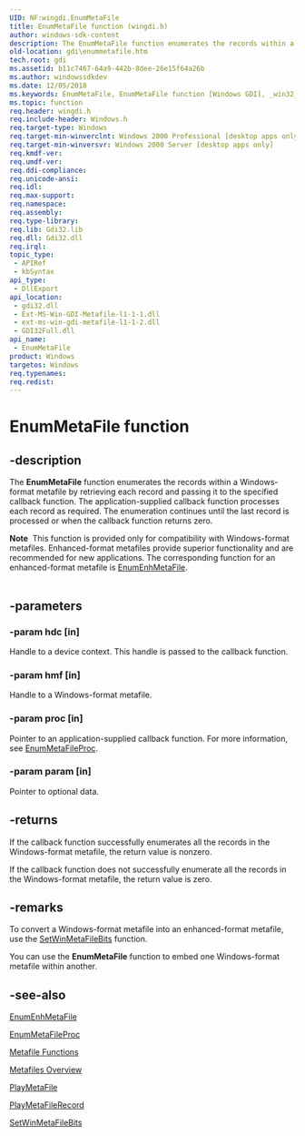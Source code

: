 ```yaml
---
UID: NF:wingdi.EnumMetaFile
title: EnumMetaFile function (wingdi.h)
author: windows-sdk-content
description: The EnumMetaFile function enumerates the records within a Windows-format metafile by retrieving each record and passing it to the specified callback function.
old-location: gdi\enummetafile.htm
tech.root: gdi
ms.assetid: b11c7467-64a9-442b-8dee-26e15f64a26b
ms.author: windowssdkdev
ms.date: 12/05/2018
ms.keywords: EnumMetaFile, EnumMetaFile function [Windows GDI], _win32_EnumMetaFile, gdi.enummetafile, wingdi/EnumMetaFile
ms.topic: function
req.header: wingdi.h
req.include-header: Windows.h
req.target-type: Windows
req.target-min-winverclnt: Windows 2000 Professional [desktop apps only]
req.target-min-winversvr: Windows 2000 Server [desktop apps only]
req.kmdf-ver: 
req.umdf-ver: 
req.ddi-compliance: 
req.unicode-ansi: 
req.idl: 
req.max-support: 
req.namespace: 
req.assembly: 
req.type-library: 
req.lib: Gdi32.lib
req.dll: Gdi32.dll
req.irql: 
topic_type:
 - APIRef
 - kbSyntax
api_type:
 - DllExport
api_location:
 - gdi32.dll
 - Ext-MS-Win-GDI-Metafile-l1-1-1.dll
 - ext-ms-win-gdi-metafile-l1-1-2.dll
 - GDI32Full.dll
api_name:
 - EnumMetaFile
product: Windows
targetos: Windows
req.typenames: 
req.redist: 
---
```


# EnumMetaFile function


## -description


The <b>EnumMetaFile</b> function enumerates the records within a Windows-format metafile by retrieving each record and passing it to the specified callback function. The application-supplied callback function processes each record as required. The enumeration continues until the last record is processed or when the callback function returns zero.
<div class="alert"><b>Note</b>  This function is provided only for compatibility with Windows-format metafiles. Enhanced-format metafiles provide superior functionality and are recommended for new applications. The corresponding function for an enhanced-format metafile is <a href="https://msdn.microsoft.com/bef5f43e-219a-4f8a-986d-290e29e17c4e">EnumEnhMetaFile</a>.</div><div> </div>

## -parameters




### -param hdc [in]

Handle to a device context. This handle is passed to the callback function.


### -param hmf [in]

Handle to a Windows-format metafile.


### -param proc [in]

Pointer to an application-supplied callback function. For more information, see <a href="https://msdn.microsoft.com/ebef5a3f-0dd7-49df-a07d-c55c5e8c868c">EnumMetaFileProc</a>.


### -param param [in]

Pointer to optional data.


## -returns



If the callback function successfully enumerates all the records in the Windows-format metafile, the return value is nonzero.

If the callback function does not successfully enumerate all the records in the Windows-format metafile, the return value is zero.




## -remarks



To convert a Windows-format metafile into an enhanced-format metafile, use the <a href="https://msdn.microsoft.com/b7170c8a-da5f-4946-9c56-da3cffc84567">SetWinMetaFileBits</a> function.

You can use the <b>EnumMetaFile</b> function to embed one Windows-format metafile within another.




## -see-also




<a href="https://msdn.microsoft.com/bef5f43e-219a-4f8a-986d-290e29e17c4e">EnumEnhMetaFile</a>



<a href="https://msdn.microsoft.com/ebef5a3f-0dd7-49df-a07d-c55c5e8c868c">EnumMetaFileProc</a>



<a href="https://msdn.microsoft.com/93a17a8c-308b-4442-933e-fedc8b9a84b0">Metafile Functions</a>



<a href="https://msdn.microsoft.com/309ee4cf-111b-4f09-a722-4823cb3d26b0">Metafiles Overview</a>



<a href="https://msdn.microsoft.com/044894df-dc8a-41b2-8810-e0a1b8bc19d8">PlayMetaFile</a>



<a href="https://msdn.microsoft.com/bea22981-dc77-4de2-b6dc-d6a4f4b74bbd">PlayMetaFileRecord</a>



<a href="https://msdn.microsoft.com/b7170c8a-da5f-4946-9c56-da3cffc84567">SetWinMetaFileBits</a>
 

 

